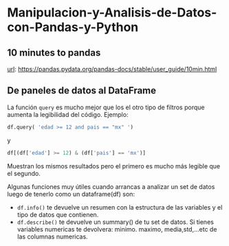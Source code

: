 # Manipulacion-y-Analisis-de-Datos-con-Pandas-y-Python

## 10 minutes to pandas

[url](https://pandas.pydata.org/pandas-docs/stable/user_guide/10min.html): https://pandas.pydata.org/pandas-docs/stable/user_guide/10min.html

## De paneles de datos al DataFrame

La función `query` es mucho mejor que los el otro tipo de filtros porque aumenta la legibilidad del código. Ejemplo:

```python
df.query( 'edad >= 12 and pais == "mx" ')
```

y

```python
df[(df['edad'] >= 12) & (df['pais'] == 'mx')]
```

Muestran los mismos resultados pero el primero es mucho más legible que el segundo.

Algunas funciones muy útiles cuando arrancas a analizar un set de datos luego de tenerlo como un dataframe(df) son:

* `df.info()` te devuelve un resumen con la estructura de las variables y el tipo de datos que contienen.
* `df.describe()` te devuelve un summary() de tu set de datos. Si tienes variables numericas te devolvera: minimo. maximo, media,std,…etc de las columnas numericas.